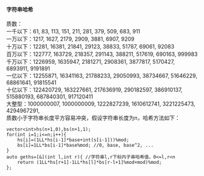 #### 字符串哈希
质数：<br>
一千以下：61, 83, 113, 151, 211, 281, 379, 509, 683, 911
<br>一万以下：1217, 1627, 2179, 2909, 3881, 6907, 9209
<br>十万以下：12281, 16381, 21841, 29123, 38833, 51787, 69061, 92083
<br>百万以下：122777, 163729, 218357, 291143, 388211, 517619, 690163, 999983
<br>千万以下：1226959, 1635947, 2181271, 2908361, 3877817, 5170427, 6893911, 9191891
<br>一亿以下：12255871, 16341163, 21788233, 29050993, 38734667, 51646229, 68861641, 91815541
<br>十亿以下：122420729, 163227661, 217636919, 290182597, 386910137, 515880193, 687840301, 917120411
<br>大整型：1000000007, 1000000009, 1222827239, 1610612741, 3221225473, 4294967291,
<br>质数小于字符串长度平方容易冲突，假设字符串长度为n，哈希方法如下：
```
vector<int>hs(n+1,0),bs(n+1,1);
for(int i=1;i<=n;i++){
    hs[i]=(1LL*hs[i-1]*base+int(s[i-1]))%mod;
    bs[i]=1LL*bs[i-1]*base%mod; //0, base, base^2, ...
}
auto geths=[&](int l,int r){ //字符串l,r下标内子串哈希值，0<=l,r<n
    return (1LL*hs[r+1]-1LL*hs[l]*bs[r-l+1]%mod+mod)%mod;
};
```